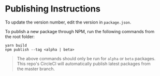 # Publishing Instructions

To update the version number, edit the version in `package.json`. 

To publish a new package through NPM, run the following commands from the root folder: 

```
yarn build
npm publish --tag <alpha | beta>
```

> The above commands should only be run for `alpha` or `beta` packages.  This repo's CircleCI will automatically publish latest packages from the master branch. 
